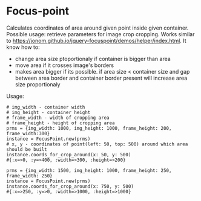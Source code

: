 # Focus-point
Calculates coordinates of area around given point inside given container. Possible usage: retrieve parameters for image crop cropping. Works similar to https://jonom.github.io/jquery-focuspoint/demos/helper/index.html.
It know how to:
- change area size ptoportionaly if container is bigger than area
- move area if it crosses image's borders
- makes area bigger if its possible. if area size < container size and gap between area border and container border present will increase area size proportionaly

Usage:
```
# img_width - container width
# img_height - container height
# frame_width - width of cropping area
# frame_height - height of cropping area
prms = {img_width: 1000, img_height: 1000, frame_height: 200, frame_width:300}
instance = FocusPoint.new(prms)
# x, y - coordinates of point(left: 50, top: 500) around which area should be built
instance.coords_for_crop_around(x: 50, y: 500) 
#{:x=>0, :y=>400, :width=>300, :height=>200}

prms = {img_width: 1500, img_height: 1000, frame_height: 250, frame_width: 250}
instance = FocusPoint.new(prms)
instance.coords_for_crop_around(x: 750, y: 500)
#{:x=>250, :y=>0, :width=>1000, :height=>1000}
```
